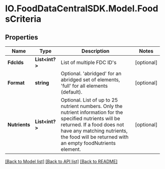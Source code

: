 # IO.FoodDataCentralSDK.Model.FoodsCriteria
## Properties

Name | Type | Description | Notes
------------ | ------------- | ------------- | -------------
**FdcIds** | **List&lt;int?&gt;** | List of multiple FDC ID&#x27;s | [optional] 
**Format** | **string** | Optional. &#x27;abridged&#x27; for an abridged set of elements, &#x27;full&#x27; for all elements (default). | [optional] 
**Nutrients** | **List&lt;int?&gt;** | Optional. List of up to 25 nutrient numbers. Only the nutrient information for the specified nutrients will be returned.  If a food does not have any matching nutrients, the food will be returned with an empty foodNutrients element. | [optional] 

[[Back to Model list]](../README.md#documentation-for-models) [[Back to API list]](../README.md#documentation-for-api-endpoints) [[Back to README]](../README.md)

